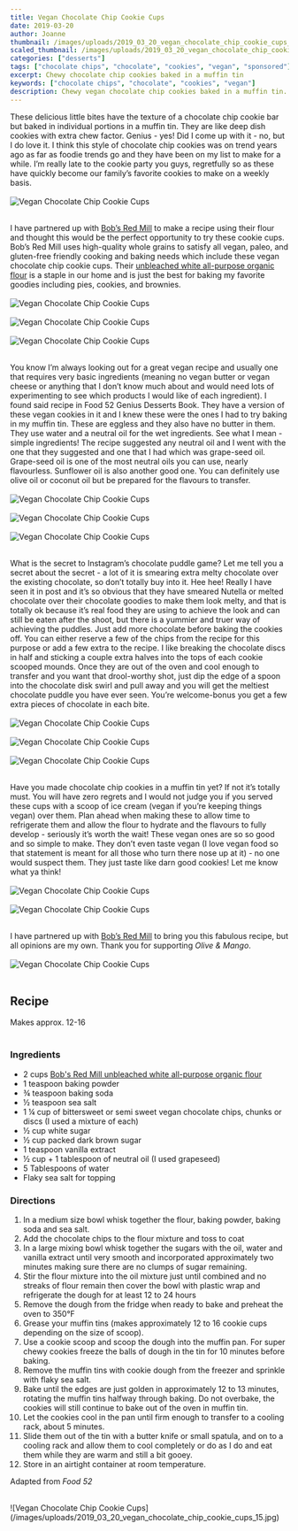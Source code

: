 ```yaml
---
title: Vegan Chocolate Chip Cookie Cups
date: 2019-03-20
author: Joanne
thumbnail: /images/uploads/2019_03_20_vegan_chocolate_chip_cookie_cups_1.jpg
scaled_thumbnail: /images/uploads/2019_03_20_vegan_chocolate_chip_cookie_cups_0.jpg
categories: ["desserts"]
tags: ["chocolate chips", "chocolate", "cookies", "vegan", "sponsored"]
excerpt: Chewy chocolate chip cookies baked in a muffin tin
keywords: ["chocolate chips", "chocolate", "cookies", "vegan"]
description: Chewy vegan chocolate chip cookies baked in a muffin tin. Delicious vegan baked desserts
---
```


These delicious little bites have the texture of a chocolate chip cookie bar but baked in individual portions in a muffin tin. They are like deep dish cookies with extra chew factor. Genius - yes! Did I come up with it - no, but I do love it. I think this style of chocolate chip cookies was on trend years ago as far as foodie trends go and they have been on my list to make for a while. I’m really late to the cookie party you guys, regretfully so as these have quickly become our family’s favorite cookies to make on a weekly basis.
</br>
</br>
![Vegan Chocolate Chip Cookie Cups](/images/uploads/2019_03_20_vegan_chocolate_chip_cookie_cups_2.jpg)
</br>
</br>

I have partnered up with <span class="highlight"><a rel="nofollow" href="https://www.bobsredmill.com/?utm_source=TheOliveAndMango&utm_medium=influencer&utm_campaign=bobsredmill">Bob’s Red Mill</a></span> to make a recipe using their flour and thought this would be the perfect opportunity to try these cookie cups. Bob’s Red Mill uses high-quality whole grains to satisfy all vegan, paleo, and gluten-free friendly cooking and baking needs which include these vegan chocolate chip cookie cups. Their <span class="highlight"><a rel="nofollow" href="https://www.bobsredmill.com/shop/flours-and-meals/organic-all-purpose-unbleached-white-flour.html">unbleached white all-purpose organic flour</a></span> is a staple in our home and is just the best for baking my favorite goodies including pies, cookies, and brownies.
</br>
</br>
![Vegan Chocolate Chip Cookie Cups](/images/uploads/2019_03_20_vegan_chocolate_chip_cookie_cups_3.jpg)
</br>
</br>
![Vegan Chocolate Chip Cookie Cups](/images/uploads/2019_03_20_vegan_chocolate_chip_cookie_cups_4.jpg)
</br>
</br>
![Vegan Chocolate Chip Cookie Cups](/images/uploads/2019_03_20_vegan_chocolate_chip_cookie_cups_5.jpg)
</br>
</br>

You know I’m always looking out for a great vegan recipe and usually one that requires very basic ingredients (meaning no vegan butter or vegan cheese or anything that I don’t know much about and would need lots of experimenting to see which products I would  like of each ingredient). I found said recipe in Food 52 Genius Desserts Book. They have a version of these vegan cookies in it and I knew these were the ones I had to try baking in my muffin tin. These are eggless and they also have no butter in them. They use water and a neutral oil for the wet ingredients. See what I mean - simple ingredients! The recipe suggested any neutral oil and I went with the one that they suggested and one that I had which was grape-seed oil. Grape-seed oil is one of the most neutral oils you can use, nearly flavourless. Sunflower oil is also another good one. You can definitely use olive oil or coconut oil but be prepared for the flavours to transfer.
</br>
</br>
![Vegan Chocolate Chip Cookie Cups](/images/uploads/2019_03_20_vegan_chocolate_chip_cookie_cups_6.jpg)
</br>
</br>
![Vegan Chocolate Chip Cookie Cups](/images/uploads/2019_03_20_vegan_chocolate_chip_cookie_cups_7.jpg)
</br>
</br>
![Vegan Chocolate Chip Cookie Cups](/images/uploads/2019_03_20_vegan_chocolate_chip_cookie_cups_8.jpg)
</br>
</br>

What is the secret to Instagram’s chocolate puddle game? Let me tell you a secret about the secret - a lot of it is smearing extra melty chocolate over the existing chocolate, so don’t totally buy into it.  Hee hee! Really I have seen it in post and it’s so obvious that they have smeared Nutella or melted chocolate over their chocolate goodies to make them look melty, and that is totally ok because it’s real food they are using to achieve the look and can still be eaten after the shoot, but there is a yummier and truer way of achieving the puddles. Just add more chocolate before baking the cookies off. You can either reserve a few of the chips from the recipe for this purpose or add a few extra to the recipe.  I like breaking the chocolate discs in half and sticking a couple extra halves into the tops of each cookie scooped mounds. Once they are out of the oven and cool enough to transfer and you want that drool-worthy shot, just dip the edge of a spoon into the chocolate disk swirl and pull away and you will get the meltiest chocolate puddle you have ever seen. You’re welcome-bonus you get a few extra pieces of chocolate in each bite.
</br>
</br>
![Vegan Chocolate Chip Cookie Cups](/images/uploads/2019_03_20_vegan_chocolate_chip_cookie_cups_9.jpg)
</br>
</br>
![Vegan Chocolate Chip Cookie Cups](/images/uploads/2019_03_20_vegan_chocolate_chip_cookie_cups_10.jpg)
</br>
</br>
![Vegan Chocolate Chip Cookie Cups](/images/uploads/2019_03_20_vegan_chocolate_chip_cookie_cups_11.jpg)
</br>
</br>

Have you made chocolate chip cookies in a muffin tin yet? If not it’s totally must. You will have zero regrets and I would not judge you if you served these cups with a scoop of ice cream (vegan if you’re keeping things vegan) over them. Plan ahead when making these to allow time to refrigerate them and allow the flour to hydrate and the flavours to fully develop - seriously it’s worth the wait! These vegan ones are so so good and so simple to make. They don’t even taste vegan (I love vegan food so that statement is meant for all those who turn there nose up at it)  - no one would suspect them. They just taste like darn good cookies! Let me know what ya think!
</br>
</br>
![Vegan Chocolate Chip Cookie Cups](/images/uploads/2019_03_20_vegan_chocolate_chip_cookie_cups_12.jpg)
</br>
</br>
![Vegan Chocolate Chip Cookie Cups](/images/uploads/2019_03_20_vegan_chocolate_chip_cookie_cups_13.jpg)
</br>
</br>

I have partnered up with <span class="highlight"><a rel="nofollow" href="https://www.bobsredmill.com/?utm_source=TheOliveAndMango&utm_medium=influencer&utm_campaign=bobsredmill">Bob’s Red Mill</a></span> to bring you this fabulous recipe, but all opinions are my own. Thank you for supporting _Olive & Mango_.
</br>
</br>
![Vegan Chocolate Chip Cookie Cups](/images/uploads/2019_03_20_vegan_chocolate_chip_cookie_cups_14.jpg)
</br>
</br>

## Recipe
Makes approx. 12-16 
</br>
</br>

### Ingredients

* <span itemprop="ingredients"> 2 cups <span class="highlight"><a rel="nofollow" href="https://www.bobsredmill.com/shop/flours-and-meals/organic-all-purpose-unbleached-white-flour.html">Bob's Red Mill unbleached white all-purpose organic flour</a></span> </span>
* <span itemprop="ingredients"> 1 teaspoon baking powder </span>
* <span itemprop="ingredients"> &frac34; teaspoon baking soda </span>
* <span itemprop="ingredients"> &frac12; teaspoon sea salt </span>
* <span itemprop="ingredients"> 1 &frac14; cup of bittersweet or semi sweet vegan chocolate chips, chunks or discs (I used a mixture of each) </span>
* <span itemprop="ingredients"> &frac12; cup white sugar</span>
* <span itemprop="ingredients"> &frac12; cup packed dark brown sugar</span>
* <span itemprop="ingredients"> 1 teaspoon vanilla extract</span>
* <span itemprop="ingredients"> &frac12; cup + 1 tablespoon of neutral oil (I used grapeseed) </span>
* <span itemprop="ingredients"> 5 Tablespoons of water</span>
* <span itemprop="ingredients"> Flaky sea salt for topping</span>

### Directions

1. In a medium size bowl whisk together the flour, baking powder, baking soda and sea salt. 
2. Add the chocolate chips to the flour mixture and toss to coat
3. In a large mixing bowl whisk together the sugars with the oil, water and vanilla extract until very smooth and incorporated approximately two minutes making sure there are no clumps of sugar remaining. 
4. Stir the flour mixture into the oil mixture just until combined and no streaks of flour remain then cover the bowl with plastic wrap and refrigerate the dough for at least 12 to 24 hours
5. Remove the dough from the fridge when ready to bake and preheat the oven to 350°F
6. Grease your muffin tins (makes approximately 12 to 16 cookie cups depending on the size of scoop). 
7. Use a cookie scoop and scoop the dough into the muffin pan. For super chewy cookies freeze the balls of dough in the tin for 10 minutes before baking. 
8. Remove the muffin tins with cookie dough from the freezer and sprinkle with flaky sea salt. 
9. Bake until the edges are just golden in approximately 12 to 13 minutes, rotating the muffin tins halfway through baking. Do not overbake, the cookies will still continue to bake out of the oven in muffin tin. 
10. Let the cookies cool in the pan until firm enough to transfer to a cooling rack, about 5 minutes.  
11. Slide them out of the tin with a butter knife or small spatula, and on to a cooling rack and allow them to cool completely or do as I do and eat them while they are warm and still a bit gooey. 
12. Store in an airtight container at room temperature. 

Adapted from _Food 52_

</br>
![Vegan Chocolate Chip Cookie Cups](/images/uploads/2019_03_20_vegan_chocolate_chip_cookie_cups_15.jpg)
